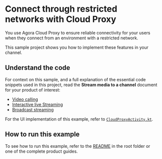 # Connect through restricted networks with Cloud Proxy

You use Agora Cloud Proxy to ensure reliable connectivity for your users when they connect from an environment with a restricted network.

This sample project shows you how to implement these features in your channel.

## Understand the code

For context on this sample, and a full explanation of the essential code snippets used in this project, read the **Stream media to a channel** document for your product of interest:

* [Video calling](https://docs.agora.io/en/video-calling/develop/cloud-proxy?platform=android)
* [Interactive live Streaming](https://docs.agora.io/en/interactive-live-streaming/develop/cloud-proxy?platform=android)
* [Broadcast streaming](https://docs.agora.io/en/broadcast-streaming/develop/cloud-proxy?platform=android)

For the UI implementation of this example, refer to [`CloudProxyActivity.kt`](../android-reference-app/app/src/main/java/io/agora/android_reference_app/CloudProxyActivity.kt).

## How to run this example

To see how to run this example, refer to the [README](../README.md) in the root folder or one of the complete product guides.
